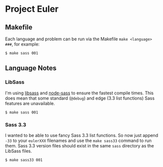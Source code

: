 Project Euler
=============


## Makefile

Each language and problem can be run via the Makefile `make <language> ###`, for example:

```$ make sass 001```


## Language Notes

### LibSass

I'm using [libsass](https://github.com/hcatlin/libsass) and [node-sass](https://github.com/andrew/node-sass) to ensure the fastest compile times.  This does mean that some standard (`@debug`) and edge (3.3 list functions) Sass features are unavailable.

```$ make sass 001```


### Sass 3.3

I wanted to be able to use fancy Sass 3.3 list functions. So now just append `-33` to your `eulerXXX` filenames and use the `make sass33` command to run them.  Sass 3.3 version files should exist in the same `sass` directory as the LibSass files.

```$ make sass33 001```
